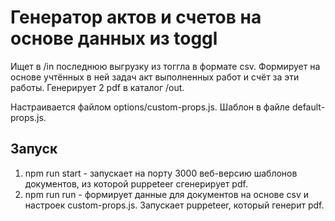 # Генератор актов и счетов на основе данных из toggl

Ищет в /in последнюю выгрузку из тоггла в формате csv. Формирует на основе учтённых в ней задач
акт выполненных работ и счёт за эти работы. Генерирует 2 pdf в каталог /out.

Настраивается файлом options/custom-props.js. Шаблон в файле default-props.js.

## Запуск

1. npm run start - запускает на порту 3000 веб-версию шаблонов документов, из которой puppeteer сгенерирует pdf.
2. npm run run - формирует данные для документов на основе csv и настроек custom-props.js. Запускает puppeteer, 
который генерит pdf.

